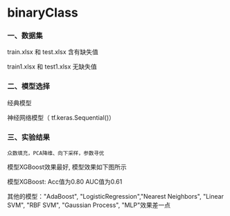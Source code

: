 # binaryClass



### 一、数据集

train.xlsx 和 test.xlsx 含有缺失值

train1.xlsx 和 test1.xlsx 无缺失值



### 二、模型选择

经典模型

神经网络模型（ tf.keras.Sequential()）



### 三、实验结果

`众数填充，PCA降维、向下采样，参数寻优`

模型XGBoost效果最好, 模型效果如下图所示

模型XGBoost: Acc值为0.80   AUC值为0.61

其他的模型："AdaBoost", "LogisticRegression","Nearest Neighbors", "Linear SVM", "RBF SVM", "Gaussian Process", "MLP"效果差一点



